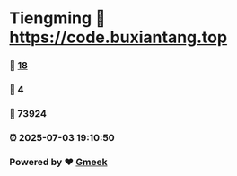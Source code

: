 # Tiengming :link: https://code.buxiantang.top 
### :page_facing_up: [18](https://code.buxiantang.top/tag.html) 
### :speech_balloon: 4 
### :hibiscus: 73924 
### :alarm_clock: 2025-07-03 19:10:50 
### Powered by :heart: [Gmeek](https://github.com/Meekdai/Gmeek)
